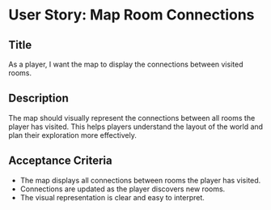 
# User Story: Map Room Connections

## Title
As a player, I want the map to display the connections between visited rooms.

## Description
The map should visually represent the connections between all rooms the player has visited. This helps players understand the layout of the world and plan their exploration more effectively.

## Acceptance Criteria
- The map displays all connections between rooms the player has visited.
- Connections are updated as the player discovers new rooms.
- The visual representation is clear and easy to interpret.
